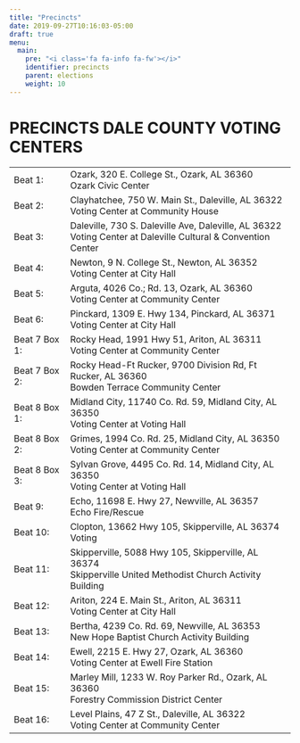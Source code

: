 ```yaml
---
title: "Precincts"
date: 2019-09-27T10:16:03-05:00
draft: true
menu:
  main:
    pre: "<i class='fa fa-info fa-fw'></i>"
    identifier: precincts
    parent: elections
    weight: 10
---
```

# PRECINCTS DALE COUNTY VOTING CENTERS

|||
| --- | --- |
| Beat 1: |		Ozark, 320 E. College St., Ozark, AL 36360 <br />Ozark Civic Center |
| Beat 2: |		Clayhatchee, 750 W. Main St., Daleville, AL 36322<br />Voting Center at Community House |
| Beat 3: |		Daleville, 730 S. Daleville Ave, Daleville, AL 36322<br />Voting Center at Daleville Cultural & Convention Center |
| Beat 4: |		Newton, 9 N. College St., Newton, AL 36352<br />Voting Center at  City Hall |
| Beat 5: |		Arguta, 4026 Co.; Rd. 13, Ozark, AL 36360<br />Voting Center at  Community Center |
| Beat 6: |		Pinckard, 1309 E. Hwy 134, Pinckard, AL 36371<br />Voting Center  at City Hall |
| Beat 7 Box 1: |	Rocky Head, 1991 Hwy 51, Ariton, AL 36311<br />Voting Center  at Community Center |
| Beat 7 Box 2: |	Rocky Head-Ft Rucker, 9700 Division Rd, Ft Rucker, AL 36360<br />Bowden Terrace Community Center |
| Beat 8 Box 1: |	Midland City, 11740 Co. Rd. 59, Midland City, AL 36350<br />Voting Center at Voting Hall |
| Beat 8 Box 2: |	Grimes, 1994 Co. Rd. 25, Midland City, AL 36350<br />Voting  Center at Community Center |
| Beat 8 Box 3: |	Sylvan Grove, 4495 Co. Rd. 14, Midland City, AL 36350<br />Voting Center at Voting Hall |
| Beat 9: |		Echo, 11698 E. Hwy 27, Newville, AL 36357<br />Echo Fire/Rescue  |Community Facility |
| Beat 10: |		Clopton, 13662 Hwy 105, Skipperville, AL 36374<br />Voting  |Center at Voting Hall |
| Beat 11: |		Skipperville, 5088 Hwy 105, Skipperville, AL 36374<br />Skipperville United Methodist Church Activity Building |
| Beat 12: |		Ariton, 224 E. Main St., Ariton, AL 36311<br />Voting Center at City Hall |
| Beat 13: |		Bertha, 4239 Co. Rd. 69, Newville, AL 36353<br />New Hope  Baptist Church Activity Building |
| Beat 14: |		Ewell, 2215 E. Hwy 27, Ozark, AL 36360<br />Voting Center at  Ewell Fire Station |
| Beat 15: |		Marley Mill, 1233 W. Roy Parker Rd., Ozark, AL 36360<br />Forestry Commission District Center |
| Beat 16: |		Level Plains, 47 Z St., Daleville, AL 36322<br />Voting Center  at Community Center	|
